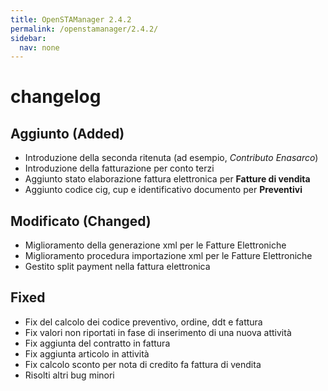 ```yaml
---
title: OpenSTAManager 2.4.2
permalink: /openstamanager/2.4.2/
sidebar:
  nav: none
---
```


# changelog

## Aggiunto \(Added\)

* Introduzione della seconda ritenuta \(ad esempio, _Contributo Enasarco_\)
* Introduzione della fatturazione per conto terzi
* Aggiunto stato elaborazione fattura elettronica per **Fatture di vendita**
* Aggiunto codice cig, cup e identificativo documento per **Preventivi**

## Modificato \(Changed\)

* Miglioramento della generazione xml per le Fatture Elettroniche
* Miglioramento procedura importazione xml per le Fatture Elettroniche
* Gestito split payment nella fattura elettronica

## Fixed

* Fix del calcolo dei codice preventivo, ordine, ddt e fattura
* Fix valori non riportati in fase di inserimento di una nuova attività
* Fix aggiunta del contratto in fattura
* Fix aggiunta articolo in attività
* Fix calcolo sconto per nota di credito fa fattura di vendita
* Risolti altri bug minori

